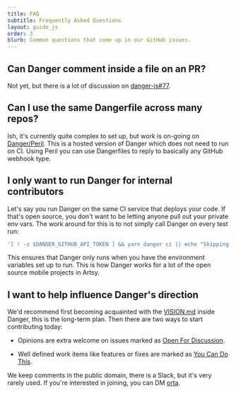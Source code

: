```yaml
---
title: FAQ
subtitle: Frequently Asked Questions
layout: guide_js
order: 3
blurb: Common questions that come up in our GitHub issues.
---
```


## Can Danger comment inside a file on an PR?

Not yet, but there is a lot of discussion on [danger-js#77][77].

## Can I use the same Dangerfile across many repos?

Ish, it's currently quite complex to set up, but work is on-going on [Danger/Peril][peril]. This is a hosted version of Danger which does not need to run on CI. Using Peril you can use Dangerfiles to reply to basically any GitHub webhook type.

## I only want to run Danger for internal contributors

Let's say you run Danger on the same CI service that deploys your code. If that's open source, you don't want to be letting anyone pull out your private env vars. The work around for this is to not simply call Danger on every test run:

```sh
'[ ! -z $DANGER_GITHUB_API_TOKEN ] && yarn danger ci || echo "Skipping Danger for External Contributor"'
```

This ensures that Danger only runs when you have the environment variables set up to run. This is how Danger works for a lot of the open source mobile projects in Artsy.

## I want to help influence Danger's direction

We'd recommend first becoming acquainted with the [VISION.md][] inside Danger, this is the long-term plan. Then there are two ways to start contributing today:

* Opinions are extra welcome on issues marked as [Open For Discussion][open].

* Well defined work items like features or fixes are marked as [You Can Do This][you-can-do-this].

We keep comments in the public domain, there is a Slack, but it's very rarely used. If you're interested in joining, you can DM [orta][].

[77]: https://github.com/danger/danger-js/issues/77
[vision.md]: https://github.com/danger/danger-js/blob/master/VISION.md
[open]: https://github.com/danger/danger-js/issues?q=is%3Aissue+is%3Aopen+label%3A%22Open+for+Discussion%22
[you-can-do-this]: https://github.com/danger/danger-js/issues?q=is%3Aissue+is%3Aopen+label%3A%22You+Can+Do+This%22
[orta]: https://twitter.com/orta/
[peril]: https://github.com/danger/peril
